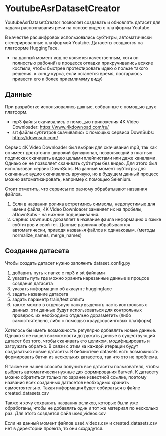 # YoutubeAsrDatasetCreator

YoutubeAsrDatasetCreator позволяет создавать и обновлять датасет для задачи распознавания речи на основе видео 
с платформы Youtube. 

В качестве расшифровок использовались субтитры, автоматически сгенерированные платформой Youtube.
Датасеты создаются на платформе HuggingFace.

* на данный момент код не является качественным, хотя он полностью рабочий) в процессе отладки прикручивались всякие костыли, чтобы быстрее протестировать идею о пользе такого решения. к концу курса, если останется время, постараюсь привести его к более приемлимому виду)


## Данные
При разработке использовались данные, собранные с помощью двух платформ.
* mp3 файлы скачивались с помощью приложения 4K Video Downloader: https://www.4kdownload.com/ru/
* srt файлы субтитров скачивались с помощью сервиса DownSubs: https://downsub.com/

Сервис 4K Video Downloader был выбран для скачивания mp3, так как он имеет достаточно широкий функционал, позволяющий
в платных подписках скачивать видео целыми плейлистами или даже каналами. Однако он не позволяет скачивать субтитры без
видео. Для этого был использован сервис DownSubs. На данный момент субтитры для скачанных аудио скачивались вручную, но
в будущем данный процесс можно автоматизировать, например с помощью Selenium.

Стоит отметить, что сервисы по разному обрабатывают названия файлов.
1) Если в названии ролика встретились символы, недопустимые для имени файла, 4K Video Downloader заменяет их на пробелы,
 аDownSubs - на нижние подчеркивания.
2) Сервис DownSubs добавляет в название файла информацию о языке субтитров и свой тег.
Данные различия обрабываются автоматически, приводя названия файлов к одинаковым. (методы normalize_names, merge_names)

## Создание датасета
Чтобы создать датасет нужно заполнить dataset_config.py
1) добавить путь к папке с mp3 и srt файлами
2) указать путь где можно хранить нарезанные данные в процссе создания датасета
3) указать информацию об аккаунте huggingface
4) задать название датасета
5) задать параметр train/test сплита
6) также можно в отдельную папку выделить часть контрольных данных. эти данные будут 
использоваться для контрольных проверок. их необходимо отдельно доразметить (либо самостоятельно, либо с помощью краудсорсинговых платформ)

Хотелось бы иметь возможность регулярно добавлять новые данные. Однако я не нашел возможности догружать 
данные в существующий датасет без того, чтобы скачивать его целиком, модифицировать и загружать обратно. 
В связи с этим на каждой итерации будут создаваться новые датасеты. В библиотеке 
datasets есть возможность формировать батчи из нескольких датасетов, так что это не проблема.

Я также не нашел способа получить все датасеты пользователя, чтобы выбрать автоматически нужные для формирования батчей. 
К датасету можно обратиться только по заранее известной ссылке, поэтому названия всех созданных датасетов необходимо хранить
самостоятельно. Такая информация будет собираться в файле created_datasets.csv

Также я хочу сохранять названия роликов, которые были уже обработаны, чтобы не добавлять один и тот же материал по 
несколько раз. Для этого создается файл used_videos.csv

Если на данный момент файлов used_videos.csv и created_datasets.csv нет в директории проекта, то они создадутся.
